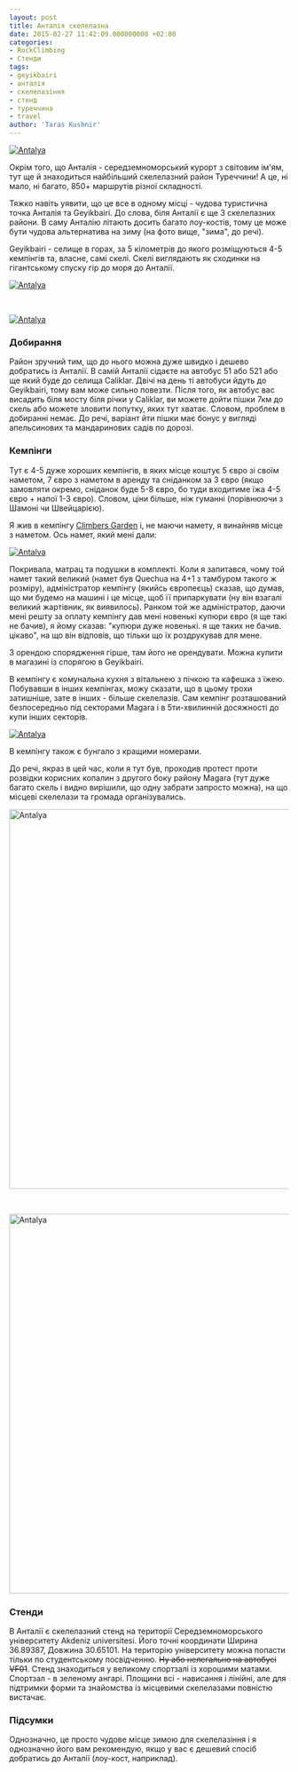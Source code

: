 ```yaml
---
layout: post
title: Анталія скелелазна
date: 2015-02-27 11:42:09.000000000 +02:00
categories:
- RockClimbing
- Стенди
tags:
- geyikbairi
- анталія
- скелелазіння
- стенд
- туреччина
- travel
author: 'Taras Kushnir'
---
```


<a data-flickr-embed="true"  href="https://www.flickr.com/photos/ribtoks/16612641916" title="Antalya"><img src="https://farm9.staticflickr.com/8564/16612641916_553e11b108_b.jpg"  alt="Antalya"></a>

Окрім того, що Анталія - середземноморський курорт з світовим ім'ям, тут ще й знаходиться найбільший скелелазний район Туреччини! А це, ні мало, ні багато, 850+ маршрутів різної складності.

<!--more-->

Тяжко навіть уявити, що це все в одному місці - чудова туристична точка Анталія та Geyikbairi. До слова, біля Анталії є ще 3 скелелазних райони. В саму Анталію літають досить багато лоу-костів, тому це може бути чудова альтернатива на зиму (на фото вище, "зима", до речі).

Geyikbairi - селище в горах, за 5 кілометрів до якого розміщуються 4-5 кемпінгів та, власне, самі скелі. Скелі виглядають як сходинки на гігантському спуску гір до моря до Анталії.

<a data-flickr-embed="true"  href="https://www.flickr.com/photos/ribtoks/16612703236" title="Antalya"><img src="https://farm9.staticflickr.com/8603/16612703236_f6776cbb67_b.jpg" alt="Antalya"></a>

&nbsp;

<a data-flickr-embed="true"  href="https://www.flickr.com/photos/ribtoks/16612698866" title="Antalya"><img src="https://farm9.staticflickr.com/8629/16612698866_a0f5798058_b.jpg" alt="Antalya"></a>

### Добирання

Район зручний тим, що до нього можна дуже швидко і дешево добратись із Анталії. В самій Анталії сідаєте на автобус 51 або 521 або ще який буде до селища Caliklar. Двічі на день ті автобуси йдуть до Geyikbairi, тому вам може сильно повезти. Після того, як автобус вас висадить біля мосту біля річки у Caliklar, ви можете дойти пішки 7км до скель або можете зловити попутку, яких тут хватає. Словом, проблем в добиранні немає. До речі, варіант йти пішки має бонус у вигляді апельсинових та мандаринових садів по дорозі.

### Кемпінги

Тут є 4-5 дуже хороших кемпінгів, в яких місце коштує 5 євро зі своїм наметом, 7 євро з наметом в аренду та сніданком за 3 євро (якщо замовляти окремо, сніданок буде 5-8 євро, бо туди входитиме їжа 4-5 євро + напої 1-3 євро). Словом, ціни більше, ніж гуманні (порівнюючи з Шамоні чи Швейцарією).

Я жив в кемпінгу [Climbers Garden](http://www.climbersgarden.com/) і, не маючи намету, я винайняв місце з наметом. Ось намет, який мені дали:

<a data-flickr-embed="true"  href="https://www.flickr.com/photos/ribtoks/16018712133" title="Antalya"><img src="https://farm9.staticflickr.com/8625/16018712133_a1d5b8ab46_b.jpg" alt="Antalya"></a>

Покривала, матрац та подушки в комплекті. Коли я запитався, чому той намет такий великий (намет був Quechua на 4+1 з тамбуром такого ж розміру), адміністратор кемпінгу (якийсь європеєць) сказав, що думав, що ми будемо на машині і це місце, щоб її припаркувати (ну він взагалі великий жартівник, як виявилось). Ранком той же адміністратор, даючи мені решту за оплату кемпінгу дав мені новенькі купюри євро (я ще такі не бачив), я йому сказав: "купюри дуже новенькі. я ще таких не бачив. цікаво", на що він відповів, що тільки що їх роздрукував для мене.

З орендою спорядження гірше, там його не орендувати. Можна купити в магазині із спорягою в Geyikbairi.

В кемпінгу є комунальна кухня з вітальнею з пічкою та кафешка з їжею. Побувавши в інших кемпінгах, можу сказати, що в цьому трохи затишніше, зате в інших - більше скелелазів. Сам кемпінг розташований безпосередньо під секторами Magara і в 5ти-хвилинній досяжності до купи інших секторів.

<a data-flickr-embed="true"  href="https://www.flickr.com/photos/ribtoks/16612714786" title="Antalya"><img src="https://farm9.staticflickr.com/8663/16612714786_86ba9cc667_b.jpg" alt="Antalya"></a>

В кемпінгу також є бунгало з кращими номерами.

До речі, якраз в цей час, коли я тут був, проходив протест проти розвідки корисних копалин з другого боку району Magara (тут дуже багато скель і видно вирішили, що одну забрати запросто можна), на що місцеві скелелази та громада організувались.

<a data-flickr-embed="true"  href="https://www.flickr.com/photos/ribtoks/16452450199" title="Antalya"><img src="https://farm9.staticflickr.com/8587/16452450199_96dcecd844_b.jpg" width="1024" height="684" alt="Antalya"></a>

&nbsp;

<a data-flickr-embed="true"  href="https://www.flickr.com/photos/ribtoks/16451204380" title="Antalya"><img src="https://farm9.staticflickr.com/8566/16451204380_12915b318a_b.jpg" width="1024" height="684" alt="Antalya"></a>

### Стенди

В Анталії є скелелазний стенд на території Середземноморського університету Akdeniz universitesi. Його точні координати Ширина 36.89387, Довжина 30.65101. На територію університету можна попасти тільки по студентському посвідченню. <del>Ну або нелегально на автобусі VF01</del>. Стенд знаходиться у великому спортзалі із хорошими матами. Спортзал - в зеленому ангарі. Площини всі - нависання і лінійні, але для підтримки форми та знайомства із місцевими скелелазами повністю вистачає.

### Підсумки

Однозначно, це просто чудове місце зимою для скелелазіння і я однозначно його вам рекомендую, якщо у вас є дешевий спосіб добратись до Анталії (лоу-кост, наприклад).
